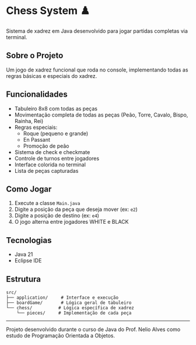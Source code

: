 # Chess System ♟️

Sistema de xadrez em Java desenvolvido para jogar partidas completas via terminal.

## Sobre o Projeto

Um jogo de xadrez funcional que roda no console, implementando todas as regras básicas e especiais do xadrez.

## Funcionalidades

- Tabuleiro 8x8 com todas as peças
- Movimentação completa de todas as peças (Peão, Torre, Cavalo, Bispo, Rainha, Rei)
- Regras especiais:
  - Roque (pequeno e grande)
  - En Passant
  - Promoção de peão
- Sistema de check e checkmate
- Controle de turnos entre jogadores
- Interface colorida no terminal
- Lista de peças capturadas

## Como Jogar

1. Execute a classe `Main.java`
2. Digite a posição da peça que deseja mover (ex: `e2`)
3. Digite a posição de destino (ex: `e4`)
4. O jogo alterna entre jogadores WHITE e BLACK

## Tecnologias

- Java 21
- Eclipse IDE

## Estrutura

```
src/
├── application/     # Interface e execução
├── boardGame/       # Lógica geral de tabuleiro
└── chess/          # Lógica específica de xadrez
    └── pieces/     # Implementação de cada peça
```

---

Projeto desenvolvido durante o curso de Java do Prof. Nelio Alves como estudo de Programação Orientada a Objetos.